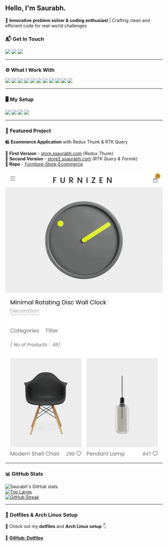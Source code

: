 ## Hello, I'm Saurabh.  

🚀 **Innovative problem solver & coding enthusiast** | Crafting clean and efficient code for real-world challenges  

### 📬 Get In Touch  

<a href="mailto:akgec.saurabh@gmail.com"><img src="https://img.shields.io/badge/Gmail-D14836?style=for-the-badge&logo=gmail&logoColor=white"></a> 
<a href="https://www.linkedin.com/in/akgec-saurabh/"><img src="https://img.shields.io/badge/LinkedIn-0077B5?style=for-the-badge&logo=linkedin&logoColor=white"></a> 
<a href="https://ssaurabh.com/"><img src="https://img.shields.io/badge/Portfolio-00A98F?style=for-the-badge&logo=about.me&logoColor=white"></a>  

---

### ⚙️ **What I Work With**  

<img src="https://img.shields.io/badge/HTML5-E34F26?style=for-the-badge&logo=html5&logoColor=white"> 
<img src="https://img.shields.io/badge/CSS3-1572B6?style=for-the-badge&logo=css3&logoColor=white"> 
<img src="https://img.shields.io/badge/JavaScript-F7DF1E?style=for-the-badge&logo=javascript&logoColor=black">  
<img src="https://img.shields.io/badge/React-20232A?style=for-the-badge&logo=react&logoColor=61DAFB"> 
<img src="https://img.shields.io/badge/Node.js-43853D?style=for-the-badge&logo=node.js&logoColor=white">  
<img src="https://img.shields.io/badge/Sass-CC6699?style=for-the-badge&logo=sass&logoColor=white">  
<img src="https://img.shields.io/badge/Next.js-000000?style=for-the-badge&logo=Next.js&logoColor=white">  
<img src="https://img.shields.io/badge/Express-000000?style=for-the-badge&logo=Express&logoColor=white">  
<img src="https://img.shields.io/badge/MongoDB-47A248?style=for-the-badge&logo=mongodb&logoColor=white">  
<img src="https://img.shields.io/badge/TailwindCSS-06B6D4?style=for-the-badge&logo=tailwindcss&logoColor=white">  
<img src="https://img.shields.io/badge/TypeScript-3178C6?style=for-the-badge&logo=typescript&logoColor=white">  

---

### 🖥️ **My Setup**  

<img src="https://img.shields.io/badge/Arch%20Linux-1793D1?style=for-the-badge&logo=arch-linux&logoColor=white">  
<img src="https://img.shields.io/badge/Hyprland-58E1FF?style=for-the-badge&logo=wayland&logoColor=black">  
<img src="https://img.shields.io/badge/Kitty-FCC624?style=for-the-badge&logo=kitty&logoColor=black">  
<img src="https://img.shields.io/badge/Fish%20Shell-FFAF00?style=for-the-badge&logo=gnu-bash&logoColor=white">  

---

### 📂 **Featured Project**  

🛍 **Ecommerce Application** with Redux Thunk & RTK Query  

🔗 **First Version** - [store.ssaurabh.com](https://store.ssaurabh.com/) *(Redux Thunk)*  
🔗 **Second Version** - [store2.ssaurabh.com](https://store2.ssaurabh.com/) *(RTK Query & Formik)*  
🔗 **Repo** - [Furniture-Store-Ecommerce](https://github.com/akgec-saurabh/Furniture-Store-Ecommerce)  

![Project Preview](https://raw.githubusercontent.com/akgec-saurabh/Furniture-Store-Ecommerce/main/mywebsite.gif)  

---

### 📊 **GitHub Stats**  

![Saurabh's GitHub stats](https://github-readme-stats.vercel.app/api?username=akgec-saurabh&show_icons=true&theme=dark)  
[![Top Langs](https://github-readme-stats.vercel.app/api/top-langs/?username=akgec-saurabh&layout=compact&theme=dark)](https://github.com/akgec-saurabh)  
[![GitHub Streak](https://streak-stats.demolab.com?user=akgec-saurabh&theme=dark&hide_border=true)](https://github.com/DenverCoder1/github-readme-streak-stats)  

---

### 📜 **Dotfiles & Arch Linux Setup**  

📌 Check out my **dotfiles** and **Arch Linux setup** 👇  

🔗 **[GitHub: Dotfiles](https://github.com/akgec-saurabh/dotfiles)**  

